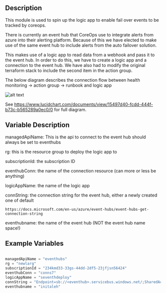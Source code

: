 ## Description

This module is used to spin up the logic app to enable fail over events to be tracked by coreops. 

There is currently an event hub that CoreOps use to integrate alerts from azure into their alerting platform. 
Because of this we have elected to make use of the same event hub to include alerts from the auto failover solution.

This makes use of a logic app to read data from a webhook and pass it to the event hub. 
In order to do this, we have to create a logic app and a connection to the event hub. 
We have also had to modify the original terraform stack to include the second item in the action group. 

The below diagram describes the connection flow between health monitoring -> action group -> runbook and logic app 

![alt text](https://www.lucidchart.com/publicSegments/view/73c1a52b-b200-44c3-98ea-9c98b7775a4b/image.png "Automation_Acccount_Stack calls")

See https://www.lucidchart.com/documents/view/15497d40-fcdd-444f-b73c-b565289a0ec0/0 for full diagram.

## Variable Description

managedApiName: This is the api to connect to the event hub should always be set to eventhubs

rg: this is the resource group to deploy the logic app to

subscriptionId: the subscription ID

eventhubConn: the name of the connection resource (can more or less be anything)

logicAppName: the name of the logic app

connString: the connection string for the event hub, either a newly created one of default

    https://docs.microsoft.com/en-us/azure/event-hubs/event-hubs-get-connection-string

eventhubname: the name of the event hub (NOT the event hub name space!)

## Example Variables
```javascript

managedApiName = "eventhubs"
rg = "newlarg"
subscriptionId = "234kmd33-33gs-44dd-2df5-23jfjsn56424"
eventhubConn = "conns7"
logicAppName = "seventhdeploy"
connString = "Endpoint=sb://<eventhub>.servicebus.windows.net/;SharedAccessKeyName=RootManageSharedAccessKey;SharedAccessKey=12345678765432345678987654="
eventhubname = "initaleh"

```
